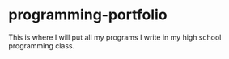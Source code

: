 # programming-portfolio
This is where I will put all my programs I write in my high school programming class.
